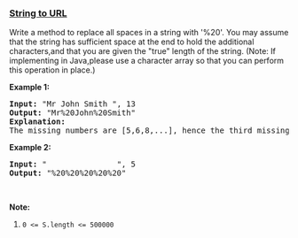 ### [String to URL](https://leetcode.com/problems/string-to-url-lcci)

<p>Write a method to replace all spaces in a string with &#39;%20&#39;. You may assume that the string has sufficient space at the end to hold the additional characters,and that you are given the &quot;true&quot; length of the string. (Note: If implementing in Java,please use a character array so that you can perform this operation in place.)</p>

<p><strong>Example 1:</strong></p>

<pre>
<strong>Input: </strong>&quot;Mr John Smith &quot;, 13
<strong>Output: </strong>&quot;Mr%20John%20Smith&quot;
<strong>Explanation: </strong>
The missing numbers are [5,6,8,...], hence the third missing number is 8.
</pre>

<p><strong>Example 2:</strong></p>

<pre>
<strong>Input: </strong>&quot;               &quot;, 5
<strong>Output: </strong>&quot;%20%20%20%20%20&quot;
</pre>

<p>&nbsp;</p>

<p><strong>Note:</strong></p>

<ol>
	<li><code>0 &lt;= S.length &lt;= 500000</code></li>
</ol>
